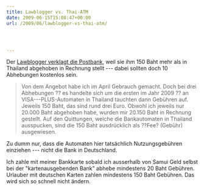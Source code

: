 ```yaml
---
title: Lawblogger vs. Thai-ATM
date: 2009-06-15T15:08:47+00:00
url: /2009/06/lawblogger-vs-thai-atm/




---
```

Der [Lawblogger verklagt die Postbank][1], weil sie ihm 150 Baht mehr als in Thailand abgehoben in Rechnung stellt --- dabei sollten doch 10 Abhebungen kostenlos sein.

> Von dem Angebot habe ich im April Gebrauch gemacht. Doch bei drei Abhebungen ?? es handelte sich um die ersten im Jahr 2009 ?? an <span class="caps">VISA</span>---<span class="caps">PLUS</span>-Automaten in Thailand tauchten dann Gebühren auf. Jeweils 150 Baht, das sind rund drei Euro. Obwohl ich jeweils nur 20.000 Baht abgehoben habe, wurden mir 20.150 Baht in Rechnung gestellt. Auf den Quittungen, welche die Bankautomaten in Thailand ausspucken, sind die 150 Baht ausdrücklich als ??Fee? (Gebühr) ausgewiesen.

Zu dumm nur, dass die Automaten hier tatsächlich Nutzungsgebühren einziehen --- nicht die Bank in Deutschland.

Ich zahle mit meiner Bankkarte sobald ich ausserhalb von Samui Geld selbst bei der "kartenausgebenden Bank" abhebe mindestens 20 Baht Gebühren. Urlauber mit deutschen Karten zahlen mindestens 150 Baht Gebühren. Das wird sich so schnell nicht ändern.

 [1]: http://www.lawblog.de/index.php/archives/2009/06/15/hurra-ich-darf-auch-mal-klagen/
